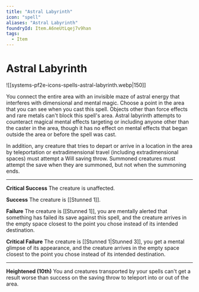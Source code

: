 ```yaml
---
title: "Astral Labyrinth"
icon: "spell"
aliases: "Astral Labyrinth"
foundryId: Item.A6neUtLqej7v9han
tags:
  - Item
---
```


# Astral Labyrinth
![[systems-pf2e-icons-spells-astral-labyrinth.webp|150]]

You connect the entire area with an invisible maze of astral energy that interferes with dimensional and mental magic. Choose a point in the area that you can see when you cast this spell. Objects other than force effects and rare metals can't block this spell's area. Astral labyrinth attempts to counteract magical mental effects targeting or including anyone other than the caster in the area, though it has no effect on mental effects that began outside the area or before the spell was cast.

In addition, any creature that tries to depart or arrive in a location in the area by teleportation or extradimensional travel (including extradimensional spaces) must attempt a Will saving throw. Summoned creatures must attempt the save when they are summoned, but not when the summoning ends.

* * *

**Critical Success** The creature is unaffected.

**Success** The creature is [[Stunned 1]].

**Failure** The creature is [[Stunned 1]], you are mentally alerted that something has failed its save against this spell, and the creature arrives in the empty space closest to the point you chose instead of its intended destination.

**Critical Failure** The creature is [[Stunned 1|Stunned 3]], you get a mental glimpse of its appearance, and the creature arrives in the empty space closest to the point you chose instead of its intended destination.

* * *

**Heightened (10th)** You and creatures transported by your spells can't get a result worse than success on the saving throw to teleport into or out of the area.
